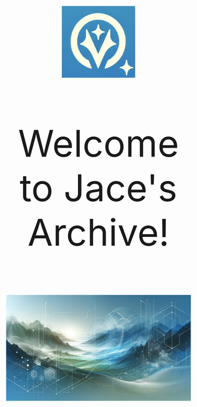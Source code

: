 <p align="center"><img src="/public/icon.png" width='200' style="margin-top: 10px; margin-bottom: 15px;"></p>

<p align="center" style="font-size: 100px">Welcome to Jace's Archive!<p>

<p align="center"><img src="/src/jabg2.png" style="margin-top: 10px; margin-bottom: 15px;"></p>
